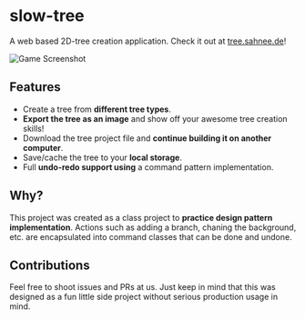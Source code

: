 # slow-tree

A web based 2D-tree creation application. Check it out at [tree.sahnee.de](http://tree.sahnee.de/)!

![Game Screenshot](https://data.patrick-sachs.de/content/slow-tree/github-banner.png)

## Features

* Create a tree from **different tree types**.
* **Export the tree as an image** and show off your awesome tree creation skills!
* Download the tree project file and **continue building it on another computer**.
* Save/cache the tree to your **local storage**.
* Full **undo-redo support using** a command pattern implementation.

## Why?

This project was created as a class project to **practice design pattern implementation**. Actions such as adding a branch, chaning the background, etc. are encapsulated into command classes that can be done and undone.

## Contributions

Feel free to shoot issues and PRs at us. Just keep in mind that this was designed as a fun little side project without serious production usage in mind.
